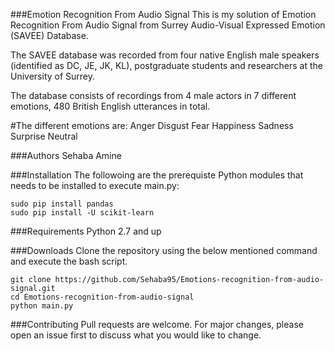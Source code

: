 ###Emotion Recognition From Audio Signal
This is my solution of Emotion Recognition From Audio Signal from Surrey Audio-Visual Expressed Emotion (SAVEE) Database.

The SAVEE database was recorded from four native English male speakers (identified as DC, JE, JK, KL), postgraduate students and researchers at the University of Surrey.

The database consists of recordings from 4 male actors in 7 different emotions, 480 British English utterances in total.

#The different emotions are:
Anger
Disgust
Fear
Happiness
Sadness
Surprise
Neutral

###Authors
	Sehaba Amine

###Installation
The followoing are the prerequiste Python modules that needs to be installed to execute main.py:

	sudo pip install pandas 
	sudo pip install -U scikit-learn


###Requirements
Python 2.7 and up

###Downloads
Clone the repository using the below mentioned command and execute the bash script.
	
	git clone https://github.com/Sehaba95/Emotions-recognition-from-audio-signal.git
	cd Emotions-recognition-from-audio-signal
	python main.py


###Contributing
Pull requests are welcome. For major changes, please open an issue first to discuss what you would like to change.